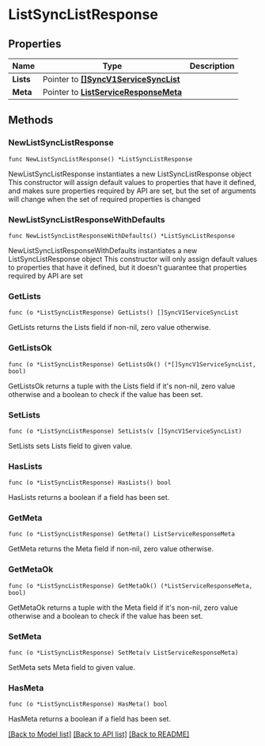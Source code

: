 # ListSyncListResponse

## Properties

Name | Type | Description
------------ | ------------- | -------------
**Lists** | Pointer to [**[]SyncV1ServiceSyncList**](SyncV1ServiceSyncList.md) |  | [optional] 
**Meta** | Pointer to [**ListServiceResponseMeta**](ListServiceResponse_meta.md) |  | [optional] 

## Methods

### NewListSyncListResponse

`func NewListSyncListResponse() *ListSyncListResponse`

NewListSyncListResponse instantiates a new ListSyncListResponse object
This constructor will assign default values to properties that have it defined,
and makes sure properties required by API are set, but the set of arguments
will change when the set of required properties is changed

### NewListSyncListResponseWithDefaults

`func NewListSyncListResponseWithDefaults() *ListSyncListResponse`

NewListSyncListResponseWithDefaults instantiates a new ListSyncListResponse object
This constructor will only assign default values to properties that have it defined,
but it doesn't guarantee that properties required by API are set

### GetLists

`func (o *ListSyncListResponse) GetLists() []SyncV1ServiceSyncList`

GetLists returns the Lists field if non-nil, zero value otherwise.

### GetListsOk

`func (o *ListSyncListResponse) GetListsOk() (*[]SyncV1ServiceSyncList, bool)`

GetListsOk returns a tuple with the Lists field if it's non-nil, zero value otherwise
and a boolean to check if the value has been set.

### SetLists

`func (o *ListSyncListResponse) SetLists(v []SyncV1ServiceSyncList)`

SetLists sets Lists field to given value.

### HasLists

`func (o *ListSyncListResponse) HasLists() bool`

HasLists returns a boolean if a field has been set.

### GetMeta

`func (o *ListSyncListResponse) GetMeta() ListServiceResponseMeta`

GetMeta returns the Meta field if non-nil, zero value otherwise.

### GetMetaOk

`func (o *ListSyncListResponse) GetMetaOk() (*ListServiceResponseMeta, bool)`

GetMetaOk returns a tuple with the Meta field if it's non-nil, zero value otherwise
and a boolean to check if the value has been set.

### SetMeta

`func (o *ListSyncListResponse) SetMeta(v ListServiceResponseMeta)`

SetMeta sets Meta field to given value.

### HasMeta

`func (o *ListSyncListResponse) HasMeta() bool`

HasMeta returns a boolean if a field has been set.


[[Back to Model list]](../README.md#documentation-for-models) [[Back to API list]](../README.md#documentation-for-api-endpoints) [[Back to README]](../README.md)


